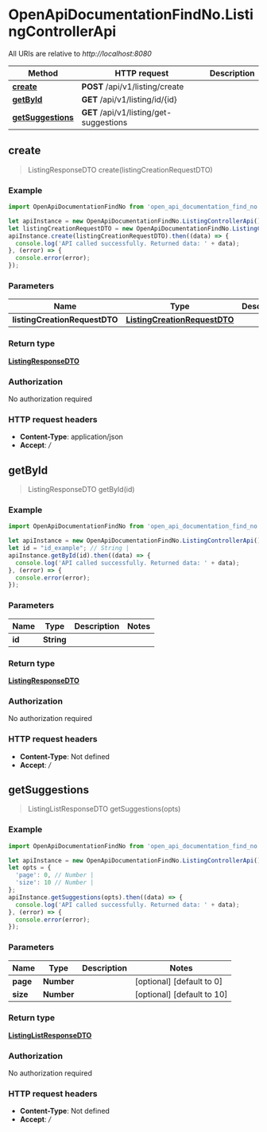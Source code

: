 # OpenApiDocumentationFindNo.ListingControllerApi

All URIs are relative to *http://localhost:8080*

Method | HTTP request | Description
------------- | ------------- | -------------
[**create**](ListingControllerApi.md#create) | **POST** /api/v1/listing/create | 
[**getById**](ListingControllerApi.md#getById) | **GET** /api/v1/listing/id/{id} | 
[**getSuggestions**](ListingControllerApi.md#getSuggestions) | **GET** /api/v1/listing/get-suggestions | 



## create

> ListingResponseDTO create(listingCreationRequestDTO)



### Example

```javascript
import OpenApiDocumentationFindNo from 'open_api_documentation_find_no';

let apiInstance = new OpenApiDocumentationFindNo.ListingControllerApi();
let listingCreationRequestDTO = new OpenApiDocumentationFindNo.ListingCreationRequestDTO(); // ListingCreationRequestDTO | 
apiInstance.create(listingCreationRequestDTO).then((data) => {
  console.log('API called successfully. Returned data: ' + data);
}, (error) => {
  console.error(error);
});

```

### Parameters


Name | Type | Description  | Notes
------------- | ------------- | ------------- | -------------
 **listingCreationRequestDTO** | [**ListingCreationRequestDTO**](ListingCreationRequestDTO.md)|  | 

### Return type

[**ListingResponseDTO**](ListingResponseDTO.md)

### Authorization

No authorization required

### HTTP request headers

- **Content-Type**: application/json
- **Accept**: */*


## getById

> ListingResponseDTO getById(id)



### Example

```javascript
import OpenApiDocumentationFindNo from 'open_api_documentation_find_no';

let apiInstance = new OpenApiDocumentationFindNo.ListingControllerApi();
let id = "id_example"; // String | 
apiInstance.getById(id).then((data) => {
  console.log('API called successfully. Returned data: ' + data);
}, (error) => {
  console.error(error);
});

```

### Parameters


Name | Type | Description  | Notes
------------- | ------------- | ------------- | -------------
 **id** | **String**|  | 

### Return type

[**ListingResponseDTO**](ListingResponseDTO.md)

### Authorization

No authorization required

### HTTP request headers

- **Content-Type**: Not defined
- **Accept**: */*


## getSuggestions

> ListingListResponseDTO getSuggestions(opts)



### Example

```javascript
import OpenApiDocumentationFindNo from 'open_api_documentation_find_no';

let apiInstance = new OpenApiDocumentationFindNo.ListingControllerApi();
let opts = {
  'page': 0, // Number | 
  'size': 10 // Number | 
};
apiInstance.getSuggestions(opts).then((data) => {
  console.log('API called successfully. Returned data: ' + data);
}, (error) => {
  console.error(error);
});

```

### Parameters


Name | Type | Description  | Notes
------------- | ------------- | ------------- | -------------
 **page** | **Number**|  | [optional] [default to 0]
 **size** | **Number**|  | [optional] [default to 10]

### Return type

[**ListingListResponseDTO**](ListingListResponseDTO.md)

### Authorization

No authorization required

### HTTP request headers

- **Content-Type**: Not defined
- **Accept**: */*

